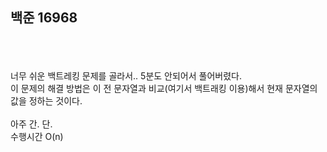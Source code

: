 ## 백준 16968 
<br>
<br>
<br>
너무 쉬운 백트레킹 문제를 골라서.. 5분도 안되어서 풀어버렸다.<br>
이 문제의 해결 방법은 이 전 문자열과 비교(여기서 백트래킹 이용)해서 현재 문자열의 값을 정하는 것이다.<br>
<br>
아주 간. 단.<br>
수행시간 O(n)<br>